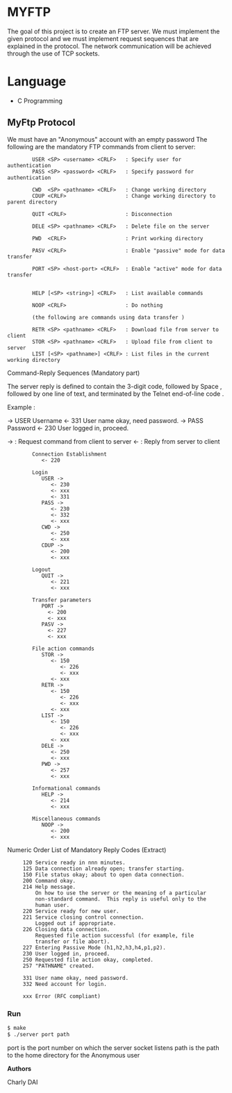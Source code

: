 # MYFTP

The goal of this project is to create an FTP server.
We must implement the given protocol and we must implement request sequences that are explained in the protocol.
The network communication will be achieved through the use of TCP sockets.

# Language
  - C Programming

## MyFtp Protocol

We must have an "Anonymous" account with an empty password
The following are the mandatory FTP commands from client to server:

            USER <SP> <username> <CRLF>   : Specify user for authentication
            PASS <SP> <password> <CRLF>   : Specify password for authentication

            CWD  <SP> <pathname> <CRLF>   : Change working directory
            CDUP <CRLF>                   : Change working directory to parent directory

            QUIT <CRLF>                   : Disconnection

            DELE <SP> <pathname> <CRLF>   : Delete file on the server

            PWD  <CRLF>                   : Print working directory

            PASV <CRLF>                   : Enable "passive" mode for data transfer

            PORT <SP> <host-port> <CRLF>  : Enable "active" mode for data transfer


            HELP [<SP> <string>] <CRLF>   : List available commands

            NOOP <CRLF>                   : Do nothing

            (the following are commands using data transfer )

            RETR <SP> <pathname> <CRLF>   : Download file from server to client
            STOR <SP> <pathname> <CRLF>   : Upload file from client to server
            LIST [<SP> <pathname>] <CRLF> : List files in the current working directory 


Command-Reply Sequences (Mandatory part)

The server reply is defined to contain the 3-digit code, followed by Space <SP>, followed by one line of text, and terminated by the Telnet end-of-line code <CRLF>.

Example :

-> USER <SP> Username <CRLF>
<- 331 <SP> User name okay, need password. <CRLF>
-> PASS <SP> Password <CRLF>
<- 230 <SP> User logged in, proceed. <CRLF>

-> : Request command from client to server
<- : Reply from server to client


            Connection Establishment
               <- 220

            Login
               USER ->
                  <- 230
                  <- xxx
                  <- 331
               PASS ->
                  <- 230
                  <- 332
                  <- xxx
               CWD ->
                  <- 250
                  <- xxx
               CDUP ->
                  <- 200
                  <- xxx

            Logout
               QUIT ->
                  <- 221
                  <- xxx

            Transfer parameters
               PORT ->
                 <- 200
                 <- xxx
               PASV ->
                 <- 227
                 <- xxx

            File action commands
               STOR ->
                  <- 150
                     <- 226
                     <- xxx
                  <- xxx
               RETR ->
                  <- 150
                     <- 226
                     <- xxx
                  <- xxx
               LIST ->
                  <- 150
                     <- 226
                     <- xxx
                  <- xxx
               DELE ->
                  <- 250
                  <- xxx
               PWD ->
                  <- 257
                  <- xxx

            Informational commands
               HELP ->
                  <- 214
                  <- xxx

            Miscellaneous commands
               NOOP ->
                  <- 200
                  <- xxx

Numeric  Order List of Mandatory Reply Codes (Extract)

         120 Service ready in nnn minutes.
         125 Data connection already open; transfer starting.
         150 File status okay; about to open data connection.
         200 Command okay.
         214 Help message.
             On how to use the server or the meaning of a particular
             non-standard command.  This reply is useful only to the
             human user.
         220 Service ready for new user.
         221 Service closing control connection.
             Logged out if appropriate.
         226 Closing data connection.
             Requested file action successful (for example, file
             transfer or file abort).
         227 Entering Passive Mode (h1,h2,h3,h4,p1,p2).
         230 User logged in, proceed.
         250 Requested file action okay, completed.
         257 "PATHNAME" created.
          
         331 User name okay, need password.
         332 Need account for login.

         xxx Error (RFC compliant)

### Run

```sh
$ make
$ ./server port path
```

port is the port number on which the server socket listens
path is the path to the home directory for the Anonymous user


**Authors**

Charly DAI
